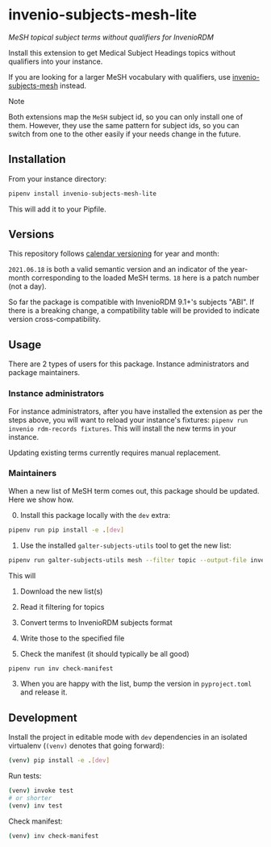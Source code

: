 # invenio-subjects-mesh-lite

*MeSH topical subject terms without qualifiers for InvenioRDM*

Install this extension to get Medical Subject Headings topics without qualifiers into your instance.

If you are looking for a larger MeSH vocabulary with qualifiers, use
[invenio-subjects-mesh](https://github.com/galterlibrary/invenio-subjects-mesh) instead.

> [!NOTE]
> Both extensions map the `MeSH` subject id, so you can only install one of them. However, they
> use the same pattern for subject ids, so you can switch from one to the other easily if your
> needs change in the future.

## Installation

From your instance directory:

```bash
pipenv install invenio-subjects-mesh-lite
```

This will add it to your Pipfile.

## Versions

This repository follows [calendar versioning](https://calver.org/) for year and month:

`2021.06.18` is both a valid semantic version and an indicator of the year-month corresponding to the loaded MeSH terms.
`18` here is a patch number (not a day).

So far the package is compatible with InvenioRDM 9.1+'s subjects "ABI". If there is a breaking change, a compatibility
table will be provided to indicate version cross-compatibility.

## Usage

There are 2 types of users for this package. Instance administrators and package maintainers.

### Instance administrators

For instance administrators, after you have installed the extension as per the steps above, you will want to reload your instance's fixtures: `pipenv run invenio rdm-records fixtures`. This will install the new terms in your instance.

Updating existing terms currently requires manual replacement.

### Maintainers

When a new list of MeSH term comes out, this package should be updated. Here we show how.

0. Install this package locally with the `dev` extra:

```bash
pipenv run pip install -e .[dev]
```

1. Use the installed `galter-subjects-utils` tool to get the new list:

```bash
pipenv run galter-subjects-utils mesh --filter topic --output-file invenio_subjects_mesh_lite/vocabularies/subjects_mesh.jsonl
```

   This will

   1. Download the new list(s)
   2. Read it filtering for topics
   3. Convert terms to InvenioRDM subjects format
   4. Write those to the specified file

2. Check the manifest (it should typically be all good)

```bash
pipenv run inv check-manifest
```

3. When you are happy with the list, bump the version in `pyproject.toml` and release it.

## Development

Install the project in editable mode with `dev` dependencies in an isolated virtualenv (`(venv)` denotes that going forward):

```bash
(venv) pip install -e .[dev]
```

Run tests:

```bash
(venv) invoke test
# or shorter
(venv) inv test
```

Check manifest:

```bash
(venv) inv check-manifest
```
